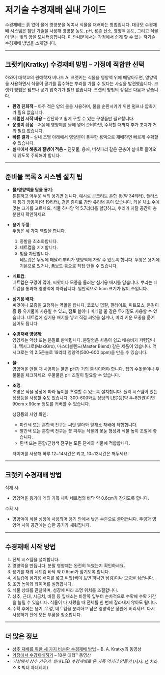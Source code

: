 # 저기술 수경재배 실내 가이드

수경재배는 흙 없이 물에 영양분을 녹여서 식물을 재배하는 방법입니다. 대규모 수경재배 시스템은 첨단 기술을 사용해 영양분 농도, pH, 용존 산소, 영양액 온도, 그리고 식물이 받는 빛의 양을 모니터링합니다. 이 안내문에서는 가정에서 쉽게 할 수 있는 저기술 수경재배 방법을 소개합니다.

---

## 크랫키(Kratky) 수경재배 방법 – 가정에 적합한 선택

하와이 대학교의 원예학자 버나드 A. 크랫키는 식물을 영양액 위에 매달아두면, 영양액을 사용하면서 식물이 공기를 흡수하는 뿌리를 기를 수 있다는 사실을 발견했습니다. 크랫키 방법은 펌프나 공기 압축기가 필요 없습니다. 크랫키 방법의 장점은 다음과 같습니다.

- **환경 친화적** – 아주 적은 양의 물을 사용하며, 물을 순환시키기 위한 펌프나 압축기가 필요 없습니다.
- **저렴한 시작 비용** – 간단하고 쉽게 구할 수 있는 구성품만 필요합니다.
- **운영이 쉬움** – 처음에 영양제를 물에 넣어 준비하면, 수확할 때까지 추가 조치가 거의 필요 없습니다.
- **빠른 결과** – 실내 조명 아래에서 영양분이 풍부한 용액으로 재배하면 빠르게 수확할 수 있습니다.
- **실내에서 해충과 질병이 적음** – 진딧물, 응애, 버섯파리 같은 곤충이 실내로 들어오지 않도록 주의해야 합니다.

---

## 준비물 목록 & 시스템 설치 팁

- **물/영양액을 담을 용기**:  
  튼튼하고 어두운 색의 용기면 됩니다. 예시로 콘크리트 혼합 통(약 34리터), 플라스틱 통과 양동이(약 19리터), 검은 종이로 감싼 유리병 등이 있습니다. 키울 채소 수에 맞는 크기를 고르세요. 식물 하나당 약 5.7리터를 할당하고, 뿌리가 자랄 공간이 충분한지 확인하세요.

- **용기 뚜껑**:  
  뚜껑은 세 가지 역할을 합니다.  
  1. 증발을 최소화합니다.  
  2. 네트컵을 지지합니다.  
  3. 빛을 차단합니다.  
  네트컵은 뚜껑에 매달려 뿌리가 영양액에 자랄 수 있도록 합니다. 뚜껑은 용기에 기본으로 있거나, 폼보드 등으로 직접 만들 수 있습니다.

- **네트컵**:  
  네트컵은 구멍이 많아, 씨앗이나 모종을 둘러싼 심기용 배지를 담습니다. 뿌리는 네트컵을 통과해 영양액에 자라납니다. 일반적으로 5cm 크기가 많이 쓰입니다.

- **심기용 배지**:  
  씨앗이나 모종을 고정하는 역할을 합니다. 코코넛 껍질, 펄라이트, 피트모스, 분갈이 흙 등 유기물이 사용될 수 있고, 점토 볼이나 미네랄 울 같은 무기질도 사용할 수 있습니다. 네트컵에 심기용 배지를 넣고 직접 씨앗을 심거나, 미리 키운 모종을 옮겨 심어도 됩니다.

- **수경재배 영양제**:  
  영양제는 액상 또는 분말로 판매됩니다. 분말형은 사용이 쉽고 배송비가 저렴합니다. 맥시그로(MaxiGro), 마스터블렌드(Master Blend) 같은 제품이 있습니다. 맥시그로는 약 2.5큰술로 19리터 영양액(500–600 ppm)을 만들 수 있습니다.

- **물**:  
  영양액을 만들 때 사용하는 물은 pH가 거의 중성이어야 합니다. 집의 수돗물이나 우물물을 체크하세요. 우물물은 pH 조절이 필요할 수 있습니다.

- **조명**:  
  조명은 식물 성장에 따라 높이를 조절할 수 있도록 설치합니다. 풀리 시스템이 있는 성장등을 사용할 수도 있습니다. 300–600와트 상당의 LED등(약 4~8만원)이면 90cm x 90cm 정도를 커버할 수 있습니다.

  성장등의 사양 확인:
  - 파란색 또는 혼합색 전구는 씨앗 발아와 잎채소 재배에 적합합니다.
  - 빨간색 또는 혼합색 전구는 꽃 피우는 식물의 꽃눈 형성과 식물 높이 조절에 좋습니다.
  - 흰색 또는 혼합/균형색 전구는 모든 단계의 식물에 적합합니다.

  타이머를 사용해 하루 12~14시간은 켜고, 10~12시간은 꺼두세요.

---

## 크랫키 수경재배 방법

식재 시:
- 영양액을 용기에 거의 가득 채워 네트컵의 바닥 약 0.6cm가 잠기도록 합니다.

수확 시:
- 영양액이 식물 성장에 사용되어 용기 안에서 낮은 수준으로 줄어듭니다. 뚜껑과 영양액 사이 공간에는 습한 공기가 채워집니다.

---

## 수경재배 시작 방법

1. 전체 시스템을 설치합니다.
2. 영양액을 만듭니다. 분말 영양제는 완전히 녹였는지 확인하세요.
3. 용기를 채워 네트컵 바닥 약 0.6cm가 잠기도록 합니다.
4. 네트컵에 심기용 배지를 넣고 씨앗(싹이 트면 하나만 남김)이나 모종을 심습니다.
5. 조명 높이와 타이머를 설정합니다.
6. 식물 상태를 관찰하며, 성장에 따라 조명 위치를 조절합니다.
7. 상추, 근대, 시금치, 바질 등 잎채소는 바깥쪽 잎부터 순차적으로 수확해 수확 기간을 늘릴 수 있습니다. 식물이 다 자랐을 때 전체를 한 번에 잘라내지 않아도 됩니다.
8. 수확 후에는 용기, 뚜껑, 네트컵을 분리하고 남은 영양액은 정원에 버리세요. 다시 사용하기 전에 모든 부품을 청소합니다.

---

## 더 많은 정보

- [상추 재배를 위한 세 가지 비순환 수경재배 방법](https://www.youtube.com/watch?v=jiGQsfiPwkI) – B. A. Kratky의 동영상
- [가정에서 수경재배하기](http://www.cmastergardeners.org/10-minute-university) – 10분 대학™ 동영상
- *거실에서 상추 키우기: 실내 LED 수경재배로 온 가족 먹거리 만들기* (저자: 댄 치라스 & 빅터 자데레지)
